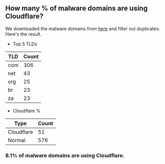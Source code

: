 ## How many % of malware domains are using Cloudflare?


We downloaded the malware domains from [here](https://urlhaus.abuse.ch) and filter out duplicates.
Here's the result.


[//]: # (start replacement)


- Top 5 TLDs

| TLD | Count |
| --- | --- |
| com | 306 |
| net | 43 |
| org | 25 |
| br | 23 |
| za | 23 |


- Cloudflare %

| Type | Count |
| --- | --- |
| Cloudflare | 51 |
| Normal | 576 |


### 8.1% of malware domains are using Cloudflare.